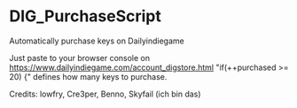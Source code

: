 # DIG_PurchaseScript
Automatically purchase keys on Dailyindiegame

Just paste to your browser console on https://www.dailyindiegame.com/account_digstore.html
"if(++purchased >= 20) {" defines how many keys to purchase.

Credits: lowfry, Cre3per, Benno, Skyfail (ich bin das)